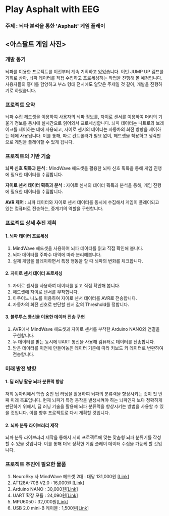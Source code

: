 # Play Asphalt with EEG

### 주제 : 뇌파 분석을 통한 'Asphalt' 게임 플레이
<아스팔트 게임 사진>
-----
### 개발 동기
뇌파를 이용한 프로젝트를 이전부터 계속 기획하고 있었습니다. 이번 JUMP UP 캠프를 기회로 삼아, 뇌파 데이터를 직접 수집하고 프로세싱하는 작업을 진행해 볼 예정입니다.
사용자들의 흥미를 함양하고 부스 형태 전시에도 알맞은 주제일 것 같아, 개발을 진행하기로 하였습니다.

### 프로젝트 요약
뇌파 수집 헤드셋을 이용하여 사용자의 뇌파 정보를, 자이로 센서를 이용하여 머리의 기울기 정보를 동시에 실시간으로 읽어와서 프로세싱합니다. 뇌파 데이터는 니트로와 브레이크를 제어하는 데에 사용되고, 자이로 센서의 데이터는 자동차의 회전 방향을 제어하는 데에 사용됩니다. 이를 통해, 따로 컨트롤러가 필요 없이, 헤드셋을 착용하고 생각만으로 게임을 플레이할 수 있게 됩니다.

### 프로젝트의 기반 기술
__뇌파 신호 획득과 분석__ : MindWave 헤드셋을 활용한 뇌파 신호 획득을 통해 게임 진행에 필요한 데이터를 수집합니다.

__자이로 센서 데이터 획득과 분석__ : 자이로 센서의 데이터 획득과 분석을 통해, 게임 진행에 필요한 데이터를 수집합니다.

__AVR 제어__ : 뇌파 데이터와 자이로 센서 데이터를 동시에 수집해서 게임이 플레이되고 있는 컴퓨터로 전송하는, 중계기의 역할을 구현합니다.

### 프로젝트 상세 추진 계획
#### 1. 뇌파 데이터 프로세싱
1. MindWave 헤드셋을 사용하여 뇌파 데이터를 읽고 직접 확인해 봅니다.
2. 뇌파 데이터를 주파수 대역에 따라 분리해봅니다.
3. 실제 게임을 플레이하면서 특정 행동을 할 때 뇌파의 변화를 체크합니다.

#### 2. 자이로 센서 데이터 프로세싱
1. 자이로 센서를 사용하여 데이터를 읽고 직접 확인해 봅니다.
2. 헤드셋에 자이로 센서를 부착합니다.
3. 아두이노 나노를 이용하여 자이로 센서 데이터를 AVR로 전송합니다.
4. 자동차의 회전 신호로 판단할 센서 값의 Threshold를 정합니다.

#### 3. 블루투스 통신을 이용한 데이터 전송 구현
1. AVR에서 MindWave 헤드셋과 자이로 센서를 부착한 Arduino NANO와 연결을 구현합니다.
2. 두 데이터를 받는 동시에 UART 통신을 사용해 컴퓨터로 데이터를 전송합니다.
3. 받은 데이터를 이전에 만들어놓은 데이터 기준에 따라 키보드 키 데이터로 변환하여 전송합니다.

### 미래 발전 방향
#### 1. 딥 러닝 활용 뇌파 분류력 향상
저희 동아리에서 학습 중인 딥 러닝을 활용하여 뇌파의 분류력을 향상시키는 것이 첫 번째 미래 목표입니다.
현재 뇌파가 특정 동작을 발생시켜야 하는 뇌파인지 보다 정확하게 판단하기 위해서, 딥 러닝 기술을 활용해 뇌파 분류력을 향상시키는 방법을 사용할 수 있을 것입니다. 이를 향후 프로젝트로 다시 계획할 것입니다.


#### 2. 뇌파 분류 라이브러리 제작
뇌파 분류 라이브러리 제작을 통해서 저희 프로젝트에 맞는 맞춤형 뇌파 분류기를 작성할 수 있을 것입니다. 이를 통해 더욱 정확한 게임 플레이 데이터 수집을 가능케 할 것입니다.

### 프로젝트 추진에 필요한 물품
1. NeuroSky 사 MindWave 헤드셋 2대 : 대당 131,000원 [[Link](http://item.gmarket.co.kr/Item?goodscode=999426085&pos_shop_cd=SH&pos_class_cd=111111111&pos_class_kind=T&keyword_order=MindWave&keyword_seqno=12902348156&search_keyword=MindWave)]
2. AT128A-70B V2.0 : 16,000원 [[Link](http://www.devicemart.co.kr/35264)]
3. Arduino NANO : 30,000원[[Link](http://www.devicemart.co.kr/34411)]
4. UART 확장 모듈 : 24,090원[[Link](http://cr2.shopping.naver.com/adcrNoti.nhn?x=MOfJmOCozcQBRjfKX8Uxi%2F%2F%2F%2Fw%3D%3DsbAttJlTWDBL5S4TY1TxjOQDkTSLbQR1oOgSN5vG%2F3ZP2XSfLr2YqL8oPiAD7ZiycS7Mr8aVazJ1n2qmUBif7KJSZS02dbfVNhbaOrrVtCcAjGIBer7qKMxCpvbnOXBXhxu18RpcDMrLywIMHyLTy0mtmotr%2BSdAnGvQcGEKEMlWrAc%2F%2BlUZ38CWJJAfwMoKAz%2F8rwN6NVKgTNLIZxiDF1UN6Ti%2BwW9mNuVNxwdNNuPoNlgVkPmB3Fk5NKtM%2BH9nOrp4SorNTj22ze7e6OQHQdcpn545QSgAPff3GJwjAgBIhxfFTUuEhjck9K1e9hxUxsE%2FlcJE2bOcft9T84fqPnTn4LsZtYWyg7oKmFjNw7hKhX3ledhJ91y2CHYVLvmutWNcQS%2F9V6J7yQ7Aaf4OOQltoylU6V%2FtAeSdIOegJ6fCv1Qo7fM3J%2Fe%2FVhnj5JjQePvR5S3MHMC%2B5X9IQfTqkGhybbqYg4%2Bpwl1mObahcBgsodoL8d3Y6HOcKfjwjYcmAJ90HeaWvgVmeWBVrSIWUryZPraFLMJLvszaQF1Yp8b7UP0wTW5Ca2bAuqaaJ6SMpLimixFVpHyT891D0zlKD3xQPshV%2BzPtgm3O%2FNnZT8m%2BoLNlnW1xLA1R27qemymWucYCN3UTgzVocZ%2BIVWkYfyW1mD9MG4OXNAG7ECXS7urRoOwKpoihWc%2BGRsEIc6DTH3TzrXeLgOpjI3aey5PCkmAEnpdLR7TbNNPTUR4iSEjDmELD3rZWfKu18oNrMb6tp&nv_mid=9461167328&cat_id=50001579)]
5. MPU6050 : 32,000원[[Link](http://www.devicemart.co.kr/38329)]
6. USB 2.0 mini-B 케이블 : 1,500원[[Link](http://www.devicemart.co.kr/1324029)]
